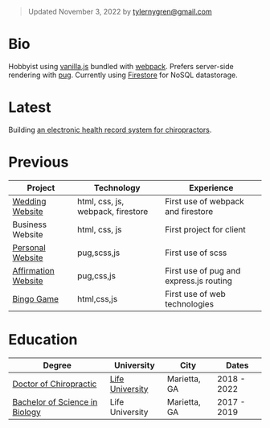 > Updated November 3, 2022 by [tylernygren@gmail.com](mailto:tylernygren@gmail.com)

# Bio

Hobbyist using [vanilla.js](http://vanilla-js.com/) bundled with [webpack](https://webpack.js.org/). Prefers server-side rendering with [pug](https://pugjs.org/api/getting-started.html). Currently using [Firestore](https://firebase.google.com/products/firestore) for NoSQL datastorage.

# Latest

Building [an electronic health record system for chiropractors](https://github.com/tylernygrendc/praktiki).

# Previous

|Project|Technology|Experience|
|---|---|---|
|[Wedding Website](https://github.com/tylernygrendc/wedding)|html, css, js, webpack, firestore|First use of webpack and firestore|
|Business Website|html, css, js|First project for client|
|[Personal Website](https://github.com/tylernygrendc/bio)|pug,scss,js|First use of scss|
|[Affirmation Website](https://github.com/tylernygrendc/hibarbora)|pug,css,js|First use of pug and express.js routing|
|[Bingo Game](https://github.com/tylernygrendc/assemblybingo)|html,css,js|First use of web technologies|

# Education

|Degree|University|City|Dates|
|---|---|---|---|
|[Doctor of Chiropractic](https://www.life.edu/academic-pages/chiropractic-program/chiropractic-curriculum/)|[Life University](https://goo.gl/maps/nvUv8ZGn8GWKfDTB9)|Marietta, GA|2018 - 2022|
|[Bachelor of Science in Biology](https://catalog.life.edu/preview_program.php?catoid=26&poid=776)|Life University|Marietta, GA|2017 - 2019|

